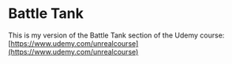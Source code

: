 # Battle Tank

This is my version of the Battle Tank section of the Udemy course: [https://www.udemy.com/unrealcourse](https://www.udemy.com/unrealcourse)